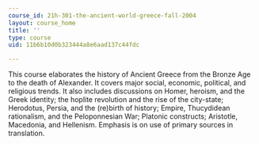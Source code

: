 ```yaml
---
course_id: 21h-301-the-ancient-world-greece-fall-2004
layout: course_home
title: ''
type: course
uid: 11b6b10d0b323444a8e6aad137c44fdc

---
```

This course elaborates the history of Ancient Greece from the Bronze Age to the death of Alexander. It covers major social, economic, political, and religious trends. It also includes discussions on Homer, heroism, and the Greek identity; the hoplite revolution and the rise of the city-state; Herodotus, Persia, and the (re)birth of history; Empire, Thucydidean rationalism, and the Peloponnesian War; Platonic constructs; Aristotle, Macedonia, and Hellenism. Emphasis is on use of primary sources in translation.
